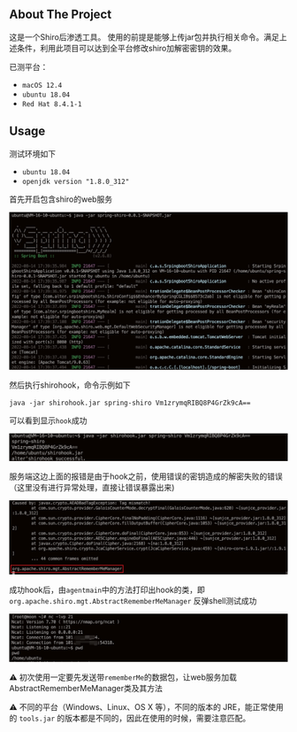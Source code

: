 ## About The Project

这是一个Shiro后渗透工具。
使用的前提是能够上传jar包并执行相关命令。满足上述条件，利用此项目可以达到全平台修改shiro加解密密钥的效果。

已测平台：
* `macOS 12.4`
* `ubuntu 18.04`
* `Red Hat 8.4.1-1`



## Usage
测试环境如下
* `ubuntu 18.04`
* `openjdk version "1.8.0_312"`

首先开启包含shiro的web服务

![1](images/1.png)

然后执行shirohook，命令示例如下

```
java -jar shirohook.jar spring-shiro Vm1zrymqRIBQ8P4GrZk9cA==
```
可以看到显示`hook`成功

![2](images/2.png)

服务端这边上面的报错是由于hook之前，使用错误的密钥造成的解密失败的错误（这里没有进行异常处理，直接让错误暴露出来)

![3](images/3.png)

成功hook后，由`agentmain`中的方法打印出hook的类，即`org.apache.shiro.mgt.AbstractRememberMeManager`
反弹shell测试成功

![4](images/4.png)



:warning: 初次使用一定要先发送带`rememberMe`的数据包，让web服务加载AbstractRememberMeManager类及其方法

:warning: 不同的平台（Windows、Linux、OS X 等），不同的版本的 JRE，能正常使用的 `tools.jar` 的版本都是不同的，因此在使用的时候，需要注意匹配。
